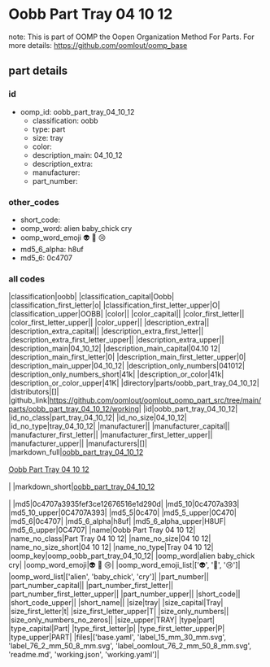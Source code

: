 # Oobb Part Tray 04 10 12  

note: This is part of OOMP the Oopen Organization Method For Parts. For more details: https://github.com/oomlout/oomp_base

##  part details





### id
* oomp_id: oobb_part_tray_04_10_12
  * classification: oobb
  * type: part
  * size: tray
  * color: 
  * description_main: 04_10_12
  * description_extra: 
  * manufacturer: 
  * part_number: 

### other_codes
* short_code: 
* oomp_word: alien baby_chick cry
* oomp_word_emoji :alien: :baby_chick: :cry:
* md5_6_alpha: h8uf
* md5_6: 0c4707

### all codes 
|classification|oobb|
|classification_capital|Oobb|
|classification_first_letter|o|
|classification_first_letter_upper|O|
|classification_upper|OOBB|
|color||
|color_capital||
|color_first_letter||
|color_first_letter_upper||
|color_upper||
|description_extra||
|description_extra_capital||
|description_extra_first_letter||
|description_extra_first_letter_upper||
|description_extra_upper||
|description_main|04_10_12|
|description_main_capital|04.10 12|
|description_main_first_letter|0|
|description_main_first_letter_upper|0|
|description_main_upper|04_10_12|
|description_only_numbers|041012|
|description_only_numbers_short|41k|
|description_or_color|41k|
|description_or_color_upper|41K|
|directory|parts/oobb_part_tray_04_10_12|
|distributors|[]|
|github_link|https://github.com/oomlout/oomlout_oomp_part_src/tree/main/parts/oobb_part_tray_04_10_12/working|
|id|oobb_part_tray_04_10_12|
|id_no_class|part_tray_04_10_12|
|id_no_size|04_10_12|
|id_no_type|tray_04_10_12|
|manufacturer||
|manufacturer_capital||
|manufacturer_first_letter||
|manufacturer_first_letter_upper||
|manufacturer_upper||
|manufacturers|[]|
|markdown_full|[oobb_part_tray_04_10_12](https://github.com/oomlout/oomlout_oomp_part_src/tree/main/parts/oobb_part_tray_04_10_12/working)<br>[](https://github.com/oomlout/oomlout_oomp_part_src/tree/main/parts/oobb_part_tray_04_10_12/working)<br>[Oobb Part Tray 04 10 12](https://github.com/oomlout/oomlout_oomp_part_src/tree/main/parts/oobb_part_tray_04_10_12/working)<br><br>|
|markdown_short|[oobb_part_tray_04_10_12](https://github.com/oomlout/oomlout_oomp_part_src/tree/main/parts/oobb_part_tray_04_10_12/working)<br><br>|
|md5|0c4707a3935fef3ce12676516e1d290d|
|md5_10|0c4707a393|
|md5_10_upper|0C4707A393|
|md5_5|0c470|
|md5_5_upper|0C470|
|md5_6|0c4707|
|md5_6_alpha|h8uf|
|md5_6_alpha_upper|H8UF|
|md5_6_upper|0C4707|
|name|Oobb Part Tray 04 10 12|
|name_no_class|Part Tray 04 10 12|
|name_no_size|04 10 12|
|name_no_size_short|04 10 12|
|name_no_type|Tray 04 10 12|
|oomp_key|oomp_oobb_part_tray_04_10_12|
|oomp_word|alien baby_chick cry|
|oomp_word_emoji|:alien: :baby_chick: :cry:|
|oomp_word_emoji_list|[':alien:', ':baby_chick:', ':cry:']|
|oomp_word_list|['alien', 'baby_chick', 'cry']|
|part_number||
|part_number_capital||
|part_number_first_letter||
|part_number_first_letter_upper||
|part_number_upper||
|short_code||
|short_code_upper||
|short_name||
|size|tray|
|size_capital|Tray|
|size_first_letter|t|
|size_first_letter_upper|T|
|size_only_numbers||
|size_only_numbers_no_zeros||
|size_upper|TRAY|
|type|part|
|type_capital|Part|
|type_first_letter|p|
|type_first_letter_upper|P|
|type_upper|PART|
|files|['base.yaml', 'label_15_mm_30_mm.svg', 'label_76_2_mm_50_8_mm.svg', 'label_oomlout_76_2_mm_50_8_mm.svg', 'readme.md', 'working.json', 'working.yaml']|
